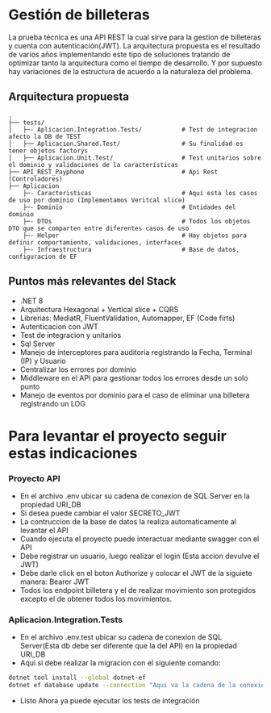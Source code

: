 # Gestión de billeteras
La prueba técnica es una API REST la cual sirve para la gestion de billeteras y cuenta con autenticación(JWT).
La arquitectura propuesta es el resultado de varios años implementando este tipo de soluciones tratando de optimizar tanto la arquitectura como el tiempo de desarrollo. Y por supuesto hay variaciones de la estructura de acuerdo a la naturaleza del problema.

## Arquitectura propuesta

```
.
├── tests/                  
│   ├─- Aplicacion.Integration.Tests/           # Test de integracion afecto la DB de TEST
│   ├── Aplicacion.Shared.Test/					# Su finalidad es tener objetos factorys
│   ├── Aplicacion.Unit.Test/					# Test unitarios sobre el dominio y validaciones de la características
├── API_REST_Payphone							# Api Rest (Controladores)
├── Aplicacion
	├─- Caracteristicas							# Aqui esta los casos de uso por dominio (Implementamos Veritcal slice)
	├─- Dominio									# Entidades del dominio
	├─- DTOs									# Todos los objetos DTO que se comparten entre diferentes casos de uso
	├─- Helper									# Hay objetos para definir comportamiento, validaciones, interfaces
	├─- Infraestructura							# Base de datos, configuracion de EF

 ````
## Puntos más relevantes del Stack
- .NET 8
- Arquitectura Hexagonal + Vertical slice + CQRS
- Librerias: MediatR, FluentValidation, Automapper, EF (Code firts)
- Autenticacion con JWT
- Test de integracion y unitarios
- Sql Server
-	Manejo de interceptores para auditoria registrando la Fecha, Terminal (IP) y Usuario
- Centralizar los errores por dominio
- Middleware en el API para gestionar todos los errores desde un solo punto
- Manejo de eventos por dominio para el caso de eliminar una billetera registrando un LOG


# Para levantar el proyecto seguir estas indicaciones

### Proyecto API
- En el archivo .env ubicar su cadena de conexion de SQL Server en la propiedad URI_DB
- Si desea puede cambiar el valor SECRETO_JWT
- La contruccion de la base de datos la realiza automaticamente al levantar el API
- Cuando ejecuta el proyecto puede interactuar mediante swagger con el API
- Debe registrar un usuario, luego realizar el login (Esta accion devulve el JWT)
- Debe darle click en el boton Authorize y colocar el JWT de la siguiete manera: Bearer JWT
- Todos los endpoint billetera y el de realizar movimiento son protegidos excepto el de obtener todos los movimientos.

### Aplicacion.Integration.Tests
- En el archivo .env.test ubicar su cadena de conexion de SQL Server(Esta db debe ser diferente que la del API) en la propiedad URI_DB
- Aqui si debe realizar la migracion con el siguiente comando:
```bash
dotnet tool install --global dotnet-ef
dotnet ef database update --connection "Aqui va la cadena de la conexion de la DB de pruebas"
```
- Listo Ahora ya puede ejecutar los tests de integración

